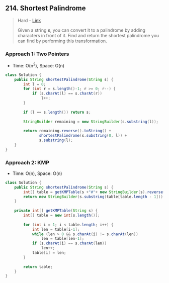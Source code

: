 ## 214. Shortest Palindrome

> Hard - [Link](https://leetcode.com/problems/shortest-palindrome/)
>
> Given a string ***s***, you can convert it to a palindrome by adding characters in front of it. Find and return the shortest palindrome you can find by performing this transformation.



### Approach 1: Two Pointers

- Time: O(n<sup>2</sup>), Space: O(n)

```java
class Solution {
    public String shortestPalindrome(String s) {
        int l = 0;
        for (int r = s.length()-1; r >= 0; r--) {
            if (s.charAt(l) == s.charAt(r))
                l++;
        }
        
        if (l == s.length()) return s;
        
        StringBuilder remaining = new StringBuilder(s.substring(l));
        
        return remaining.reverse().toString() + 
               shortestPalindrome(s.substring(0, l)) + 
               s.substring(l);
    }
}
```



### Approach 2: KMP

- Time: O(n), Space: O(n)

```java
class Solution {
    public String shortestPalindrome(String s) {
        int[] table = getKMPTable(s +"#"+ new StringBuilder(s).reverse().toString());
        return new StringBuilder(s.substring(table[table.length - 1])).reverse().toString() + s;
    }
    
    private int[] getKMPTable(String s) {
        int[] table = new int[s.length()];
        
        for (int i = 1; i < table.length; i++) {
            int len = table[i-1];
            while (len > 0 && s.charAt(i) != s.charAt(len))
                len = table[len-1];
            if (s.charAt(i) == s.charAt(len))
                len++;
            table[i] = len;
        }
        
        return table;
    }
}
```

